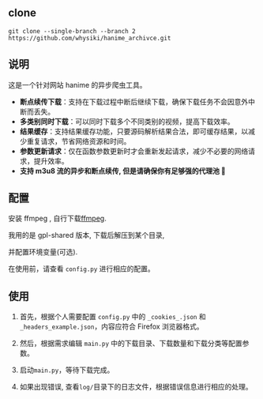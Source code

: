 ## clone

```shell
git clone --single-branch --branch 2 https://github.com/whysiki/hanime_archivce.git
```

## 说明

这是一个针对网站 hanime 的异步爬虫工具。

- **断点续传下载**：支持在下载过程中断后继续下载，确保下载任务不会因意外中断而丢失。
- **多类别同时下载**：可以同时下载多个不同类别的视频，提高下载效率。
- **结果缓存**：支持结果缓存功能，只要源码解析结果合法，即可缓存结果，以减少重复请求，节省网络资源和时间。
- **参数更新请求**：仅在函数参数更新时才会重新发起请求，减少不必要的网络请求，提升效率。
- **支持 m3u8 流的异步和断点续传, 但是请确保你有足够强的代理池 🤣**

## 配置

安装 ffmpeg , 自行下载[ffmpeg](https://github.com/BtbN/FFmpeg-Builds/releases/tag/latest).

我用的是 gpl-shared 版本, 下载后解压到某个目录,

并配置环境变量(可选).

在使用前，请查看 `config.py` 进行相应的配置。

## 使用

1. 首先，根据个人需要配置 `config.py` 中的 `_cookies_.json` 和 `_headers_example.json`，内容应符合 Firefox 浏览器格式。

2. 然后，根据需求编辑 `main.py` 中的下载目录、下载数量和下载分类等配置参数。

3. 启动`main.py`，等待下载完成。

4. 如果出现错误, 查看`log/`目录下的日志文件，根据错误信息进行相应的处理。
